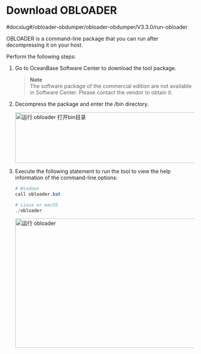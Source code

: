 Download OBLOADER
=================================
#docslug#/obloader-obdumper/obloader-obdumper/V3.3.0/run-obloader

OBLOADER is a command-line package that you can run after decompressing it on your host. 

Perform the following steps:

1. Go to OceanBase Software Center to download the tool package. 

   > **Note**<br>
   > The software package of the commercial edition are not available in Software Center. Please contact the vendor to obtain it.

   

2. Decompress the package and enter the /bin directory. 

   <img src="https://obbusiness-private.oss-cn-shanghai.aliyuncs.com/doc/img/obloaderobdumper/400/cd%20bin.png" width = "560" height = "135" alt="运行 obloader 打开bin目录" />

   

3. Execute the following statement to run the tool to view the help information of the command-line options:

   
   ```powershell
   # Windows
   call obloader.bat 

   # Linux or macOS 
   ./obloader
   ```

   <img src="https://obbusiness-private.oss-cn-shanghai.aliyuncs.com/doc/img/obloaderobdumper/400/download%20obloader.png" width = "560" height = "346" alt="运行 obloader" />
   



